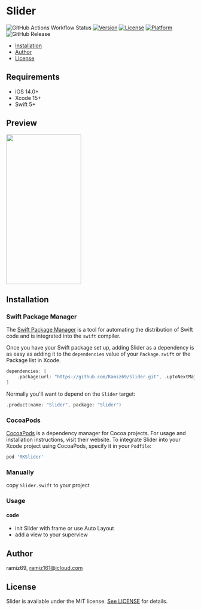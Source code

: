 # Slider

![GitHub Actions Workflow Status](https://img.shields.io/github/actions/workflow/status/ramiz69/Slider/swift.yml)
[![Version](https://img.shields.io/cocoapods/v/RKSlider.svg?style=flat)](https://cocoapods.org/pods/RKSlider)
[![License](https://img.shields.io/cocoapods/l/RKSlider.svg?style=flat)](https://cocoapods.org/pods/RKSlider)
[![Platform](https://img.shields.io/cocoapods/p/RKSlider.svg?style=flat)](https://cocoapods.org/pods/RKSlider)
![GitHub Release](https://img.shields.io/github/v/release/ramiz69/Slider)

- [Installation](#installation)
- [Author](#author)
- [License](#license)

## Requirements

- iOS 14.0+
- Xcode 15+
- Swift 5+

## Preview
<img src="https://github.com/Ramiz69/Slider/blob/master/example.gif" width="200" height="400">

## Installation

### Swift Package Manager

The [Swift Package Manager](https://swift.org/package-manager/) is a tool for automating the distribution of Swift code and is integrated into the `swift` compiler.

Once you have your Swift package set up, adding Slider as a dependency is as easy as adding it to the `dependencies` value of your `Package.swift` or the Package list in Xcode.

```swift
dependencies: [
    .package(url: "https://github.com/Ramiz69/Slider.git", .upToNextMajor(from: "0.0.9"))
]
```

Normally you'll want to depend on the `Slider` target:

```swift
.product(name: "Slider", package: "Slider")
```

### CocoaPods

[CocoaPods](https://cocoapods.org) is a dependency manager for Cocoa projects. For usage and installation instructions, visit their website. To integrate Slider into your Xcode project using CocoaPods, specify it in your `Podfile`:

```ruby
pod 'RKSlider'
```

### Manually
copy `Slider.swift` to your project

### Usage

#### code
- init Slider with frame or use Auto Layout
- add a view to your superview

## Author

ramiz69, ramiz161@icloud.com

## License

Slider is available under the MIT license. [See LICENSE](https://github.com/Ramiz69/Slider/blob/master/LICENSE) for details.
